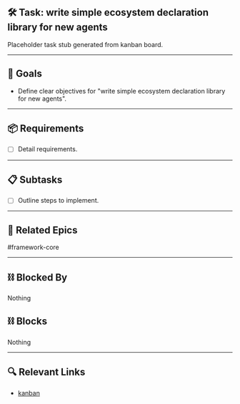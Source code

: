 ## 🛠️ Task: write simple ecosystem declaration library for new agents

Placeholder task stub generated from kanban board.

---

## 🎯 Goals

- Define clear objectives for "write simple ecosystem declaration library for new agents".

---

## 📦 Requirements

- [ ] Detail requirements.

---

## 📋 Subtasks

- [ ] Outline steps to implement.

---

## 🔗 Related Epics

#framework-core

---

## ⛓️ Blocked By

Nothing

## ⛓️ Blocks

Nothing

---

## 🔍 Relevant Links

- [kanban](../boards/kanban.md)
